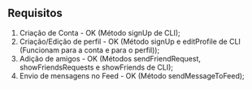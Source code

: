 ## Requisitos
1. Criação de Conta - OK (Método signUp de CLI);
2. Criação/Edição de perfil - OK (Método signUp e editProfile de CLI (Funcionam para a conta e para o perfil));
3. Adição de amigos - OK (Métodos sendFriendRequest, showFriendsRequests e showFriends de CLI);
9. Envio de mensagens no Feed - OK (Método sendMessageToFeed);
